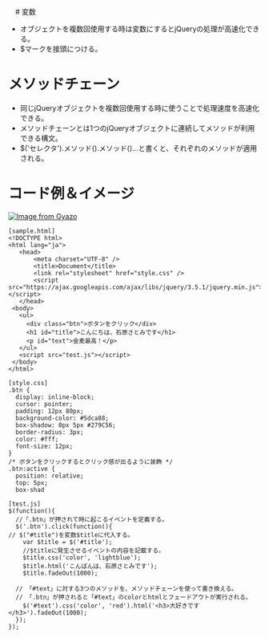 　# 変数  
 * オブジェクトを複数回使用する時は変数にするとjQueryの処理が高速化できる。  
 * $マークを接頭につける。  
 # メソッドチェーン  
 * 同じjQueryオブジェクトを複数回使用する時に使うことで処理速度を高速化できる。   
 * メソッドチェーンとは1つのjQueryオブジェクトに連続してメソッドが利用できる構文。  
 * $('セレクタ').メソッド().メソッド()...と書くと、それぞれのメソッドが適用される。  
 # コード例＆イメージ
 [![Image from Gyazo](https://i.gyazo.com/d51bf74c467c2f5760e37a6e0d79053b.gif)](https://gyazo.com/d51bf74c467c2f5760e37a6e0d79053b)
 ```
 [sample.html]
 <!DOCTYPE html>
<html lang="ja">
    <head>
        <meta charset="UTF-8" />
        <title>Document</title>
        <link rel="stylesheet" href="style.css" />
        <script src="https://ajax.googleapis.com/ajax/libs/jquery/3.5.1/jquery.min.js"></script> 
    </head>
  <body>
    <ul>
      <div class="btn">ボタンをクリック</div>
      <h1 id="title">こんにちは、石原さとみです</h1>
      <p id="text">金麦最高！</p>
    </ul>
    <script src="test.js"></script>
  </body>
</html>
```
```
[style.css]
.btn {
  display: inline-block;
  cursor: pointer;
  padding: 12px 80px;
  background-color: #5dca88;
  box-shadow: 0px 5px #279C56;
  border-radius: 3px;
  color: #fff;
  font-size: 12px;
}
/* ボタンをクリックするとクリック感が出るように装飾 */
.btn:active {
  position: relative;
  top: 5px;
  box-shad
```
```
[test.js]
$(function(){
  //「.btn」が押されて時に起こるイベントを定義する。
  $('.btn').click(function(){
// $("#title")を変数$titleに代入する。
    var $title = $('#title');
    //$titleに発生させるイベントの内容を記載する。
    $title.css('color', 'lightblue');
    $title.html('こんばんは、石原さとみです');
    $title.fadeOut(1000);

  // 「#text」に対する3つのメソッドを、メソッドチェーンを使って書き換える。
  // 「.btn」が押されると「#text」のcolorとhtmlとフェードアウトが実行される。
    $('#text').css('color', 'red').html('<h3>大好きです</h3>').fadeOut(1000);
  });
});

```
